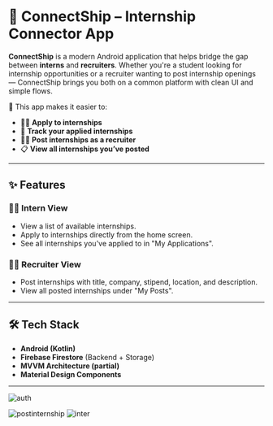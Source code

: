 # 📱 ConnectShip – Internship Connector App

**ConnectShip** is a modern Android application that helps bridge the gap between **interns** and **recruiters**. Whether you're a student looking for internship opportunities or a recruiter wanting to post internship openings — ConnectShip brings you both on a common platform with clean UI and simple flows.

🚀 This app makes it easier to:
- 🧑‍🎓 **Apply to internships**
- 📄 **Track your applied internships**
- 🧑‍💼 **Post internships as a recruiter**
- 📋 **View all internships you’ve posted**

---

## ✨ Features

### 👨‍🎓 Intern View
- View a  list of available internships.
- Apply to internships directly from the home screen.
- See all internships you've applied to in "My Applications".

### 🧑‍💼 Recruiter View
- Post internships with title, company, stipend, location, and description.
- View all posted internships under "My Posts".

---

## 🛠️ Tech Stack

- **Android (Kotlin)**
- **Firebase Firestore** (Backend + Storage)
- **MVVM Architecture (partial)**
- **Material Design Components**

---

![auth](https://github.com/user-attachments/assets/af7c1d7e-0a4a-4032-bb07-c6c57d5900b7)

![postinternship](https://github.com/user-attachments/assets/74b3b3a5-7a83-433b-889b-859298e43fcc)
![inter](https://github.com/user-attachments/assets/99b6759e-20df-4ea4-957f-c62541bd9e8d)




